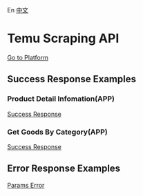 En [中文](./README_CN.md)

# Temu Scraping API

[Go to Platform](https://www.idatariver.com)

## Success Response Examples

### Product Detail Infomation(APP)

[Success Response](./examples/success_good_detail_app.json)


### Get Goods By Category(APP)

[Success Response](./examples/success_cate_goods_app.json)


## Error Response Examples

[Params Error](./examples/failed_1001.json)


